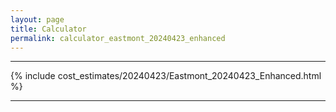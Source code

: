```yaml
---
layout: page
title: Calculator
permalink: calculator_eastmont_20240423_enhanced
---
```


___

{% include cost_estimates/20240423/Eastmont_20240423_Enhanced.html %}

___

